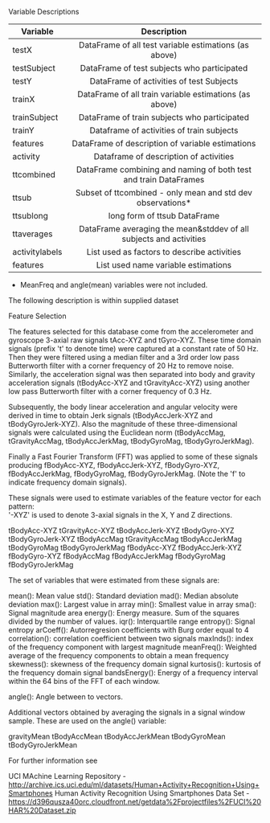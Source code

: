 

Variable Descriptions

| Variable       | Description                                                        |
|--------------- |:------------------------------------------------------------------:|
|testX           |DataFrame of all test variable estimations (as above)               |
|testSubject     |DataFrame of test subjects who participated                         |
|testY           |DataFrame of activities of test Subjects                            |
|trainX          |DataFrame of all train variable estimations (as above)              |
|trainSubject    |DataFrame of train subjects who participated                        |
|trainY          |Dataframe of activities of train subjects                           |
|features        |DataFrame of description of variable estimations                    |
|activity        |Dataframe of description of activities                              | 
|ttcombined      |DataFrame combining and naming of both test and train DataFrames    |
|ttsub           |Subset of ttcombined - only mean and std dev observations*          |
|ttsublong       |long form of ttsub DataFrame                                        | 
|ttaverages      |DataFrame averaging the mean&stddev of all subjects and activities  |
|activitylabels  |List used as factors to describe activities                         |
|features        |List used name variable estimations                                 |

* MeanFreq and angle(mean) variables were not included. 


The following description is within supplied dataset

Feature Selection

The features selected for this database come from the accelerometer and gyroscope 3-axial raw signals tAcc-XYZ and tGyro-XYZ. These time domain signals (prefix 't' to denote time) were captured at a constant rate of 50 Hz. Then they were filtered using a median filter and a 3rd order low pass Butterworth filter with a corner frequency of 20 Hz to remove noise. Similarly, the acceleration signal was then separated into body and gravity acceleration signals (tBodyAcc-XYZ and tGravityAcc-XYZ) using another low pass Butterworth filter with a corner frequency of 0.3 Hz. 

Subsequently, the body linear acceleration and angular velocity were derived in time to obtain Jerk signals (tBodyAccJerk-XYZ and tBodyGyroJerk-XYZ). Also the magnitude of these three-dimensional signals were calculated using the Euclidean norm (tBodyAccMag, tGravityAccMag, tBodyAccJerkMag, tBodyGyroMag, tBodyGyroJerkMag). 

Finally a Fast Fourier Transform (FFT) was applied to some of these signals producing fBodyAcc-XYZ, fBodyAccJerk-XYZ, fBodyGyro-XYZ, fBodyAccJerkMag, fBodyGyroMag, fBodyGyroJerkMag. (Note the 'f' to indicate frequency domain signals). 

These signals were used to estimate variables of the feature vector for each pattern:  
'-XYZ' is used to denote 3-axial signals in the X, Y and Z directions.

tBodyAcc-XYZ
tGravityAcc-XYZ
tBodyAccJerk-XYZ
tBodyGyro-XYZ
tBodyGyroJerk-XYZ
tBodyAccMag
tGravityAccMag
tBodyAccJerkMag
tBodyGyroMag
tBodyGyroJerkMag
fBodyAcc-XYZ
fBodyAccJerk-XYZ
fBodyGyro-XYZ
fBodyAccMag
fBodyAccJerkMag
fBodyGyroMag
fBodyGyroJerkMag

The set of variables that were estimated from these signals are: 

mean(): Mean value
std(): Standard deviation
mad(): Median absolute deviation 
max(): Largest value in array
min(): Smallest value in array
sma(): Signal magnitude area
energy(): Energy measure. Sum of the squares divided by the number of values. 
iqr(): Interquartile range 
entropy(): Signal entropy
arCoeff(): Autorregresion coefficients with Burg order equal to 4
correlation(): correlation coefficient between two signals
maxInds(): index of the frequency component with largest magnitude
meanFreq(): Weighted average of the frequency components to obtain a mean frequency
skewness(): skewness of the frequency domain signal 
kurtosis(): kurtosis of the frequency domain signal 
bandsEnergy(): Energy of a frequency interval within the 64 bins of the FFT of each window.

angle(): Angle between to vectors.

Additional vectors obtained by averaging the signals in a signal window sample. These are used on the angle() variable:

gravityMean
tBodyAccMean
tBodyAccJerkMean
tBodyGyroMean
tBodyGyroJerkMean

For further information see

UCI MAchine Learning Repository - http://archive.ics.uci.edu/ml/datasets/Human+Activity+Recognition+Using+Smartphones Human Activity Recognition Using Smartphones Data Set - https://d396qusza40orc.cloudfront.net/getdata%2Fprojectfiles%2FUCI%20HAR%20Dataset.zip




